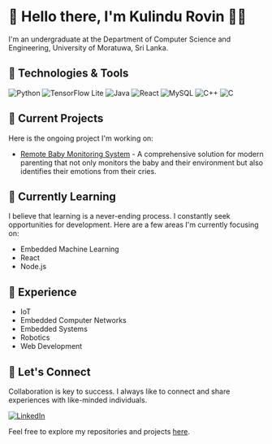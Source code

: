 # 👋 Hello there, I'm Kulindu Rovin 👨‍💻

I'm an undergraduate at the Department of Computer Science and Engineering, University of Moratuwa, Sri Lanka.

## 🔧 Technologies & Tools

![Python](https://img.shields.io/badge/-Python-3776AB?style=flat-square&logo=Python&logoColor=white)
![TensorFlow Lite](https://img.shields.io/badge/-TensorFlow%20Lite-FF6F00?style=flat-square&logo=TensorFlow&logoColor=white)
![Java](https://img.shields.io/badge/-Java-007396?style=flat-square&logo=Java&logoColor=white)
![React](https://img.shields.io/badge/-React-61DAFB?style=flat-square&logo=React&logoColor=white)
![MySQL](https://img.shields.io/badge/-MySQL-4479A1?style=flat-square&logo=MySQL&logoColor=white)
![C++](https://img.shields.io/badge/-C++-00599C?style=flat-square&logo=C%2B%2B&logoColor=white)
![C](https://img.shields.io/badge/-C-00599C?style=flat-square&logo=C&logoColor=white)

## 🚀 Current Projects

Here is the ongoing project I'm working on:

- [Remote Baby Monitoring System](https://github.com/RovinKYK/Remote-Baby-Monitoring-System) - A comprehensive solution for modern parenting that not only monitors the baby and their environment but also identifies their emotions from their cries.

## 🌱 Currently Learning

I believe that learning is a never-ending process. I constantly seek opportunities for development. Here are a few areas I'm currently focusing on:

- Embedded Machine Learning
- React
- Node.js

## 💼 Experience

- IoT
- Embedded Computer Networks
- Embedded Systems
- Robotics
- Web Development

## 🤝 Let's Connect

Collaboration is key to success. I always like to connect and share experiences with like-minded individuals.

[![LinkedIn](https://img.shields.io/badge/LinkedIn-0077B5?style=flat-square&logo=linkedin&logoColor=white)](https://www.linkedin.com/in/kulindu-rovin/)

Feel free to explore my repositories and projects [here](https://github.com/RovinKYK?tab=repositories).
